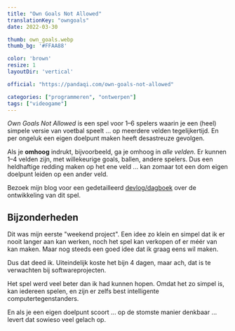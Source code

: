 ```yaml
---
title: "Own Goals Not Allowed"
translationKey: "owngoals"
date: 2022-03-30

thumb: own_goals.webp
thumb_bg: '#FFAA88'

color: 'brown'
resize: 1
layoutDir: 'vertical'

official: "https://pandaqi.com/own-goals-not-allowed"

categories: ["programmeren", "ontwerpen"]
tags: ["videogame"]
---
```


_Own Goals Not Allowed_ is een spel voor 1&ndash;6 spelers waarin je een (heel) simpele versie van voetbal speelt ... op meerdere velden tegelijkertijd. En per ongeluk een eigen doelpunt maken heeft desastreuze gevolgen.

Als je **omhoog** indrukt, bijvoorbeeld, ga je omhoog in _alle velden_. Er kunnen 1&ndash;4 velden zijn, met willekeurige goals, ballen, andere spelers. Dus een heldhaftige redding maken op het ene veld ... kan zomaar tot een dom eigen doelpunt leiden op een ander veld.

Bezoek mijn blog voor een gedetailleerd [devlog/dagboek](https://pandaqi.com/blog/videogames/one-week-games/devlog-own-goals-not-allowed) over de ontwikkeling van dit spel.

## Bijzonderheden
Dit was mijn eerste "weekend project". Een idee zo klein en simpel dat ik er nooit langer aan kan werken, noch het spel kan verkopen of er méér van kan maken. Maar nog steeds een goed idee dat ik graag eens wil maken.

Dus dat deed ik. Uiteindelijk koste het bijn 4 dagen, maar ach, dat is te verwachten bij softwareprojecten.

Het spel werd veel beter dan ik had kunnen hopen. Omdat het zo simpel is, kan iedereen spelen, en zijn er zelfs best intelligente computertegenstanders.

En als je een eigen doelpunt scoort ... op de stomste manier denkbaar ... levert dat sowieso veel gelach op.